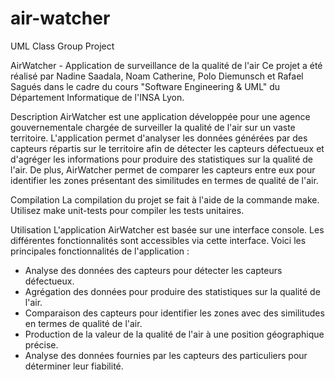# air-watcher
UML Class Group Project

AirWatcher - Application de surveillance de la qualité de l'air
Ce projet a été réalisé par Nadine Saadala, Noam Catherine, Polo Diemunsch et Rafael Sagués dans le cadre du cours "Software Engineering & UML" du Département Informatique de l'INSA Lyon.

Description
AirWatcher est une application développée pour une agence gouvernementale chargée de surveiller la qualité de l'air sur un vaste territoire. L'application permet d'analyser les données générées par des capteurs répartis sur le territoire afin de détecter les capteurs défectueux et d'agréger les informations pour produire des statistiques sur la qualité de l'air. De plus, AirWatcher permet de comparer les capteurs entre eux pour identifier les zones présentant des similitudes en termes de qualité de l'air.

Compilation
La compilation du projet se fait à l'aide de la commande make. Utilisez make unit-tests pour compiler les tests unitaires.

Utilisation
L'application AirWatcher est basée sur une interface console. Les différentes fonctionnalités sont accessibles via cette interface. Voici les principales fonctionnalités de l'application :
- Analyse des données des capteurs pour détecter les capteurs défectueux.
- Agrégation des données pour produire des statistiques sur la qualité de l'air.
- Comparaison des capteurs pour identifier les zones avec des similitudes en termes de qualité de l'air.
- Production de la valeur de la qualité de l'air à une position géographique précise.
- Analyse des données fournies par les capteurs des particuliers pour déterminer leur fiabilité.